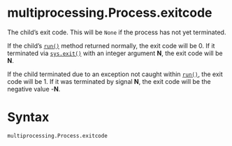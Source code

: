 # multiprocessing.Process.exitcode

The child’s exit code. This will be `None` if the process has not yet terminated.

If the child’s [`run()`](/modules/multiprocessing/Process/run.md) method returned normally, the exit code will be 0. If it terminated via [`sys.exit()`](/modules/sys/exit.md) with an integer argument **N**, the exit code will be **N**.

If the child terminated due to an exception not caught within [`run()`](/modules/multiprocessing/Process/run.md), the exit code will be 1. If it was terminated by signal **N**, the exit code will be the negative value -**N**.

# Syntax

```python
multiprocessing.Process.exitcode
```